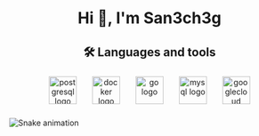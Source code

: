 <h1 align="center">Hi 👋, I'm San3ch3g</h1>

###

<h2 align="center">🛠 Languages and tools</h2>

###

<div align="center">
  
  <img src="https://cdn.jsdelivr.net/gh/devicons/devicon/icons/postgresql/postgresql-plain.svg" height="50" alt="postgresql logo"  />
  <img width="20" />
  <img src="https://cdn.jsdelivr.net/gh/devicons/devicon/icons/docker/docker-plain.svg" height="50" alt="docker logo"  />
  <img width="20" />
  <img src="https://cdn.jsdelivr.net/gh/devicons/devicon/icons/go/go-original-wordmark.svg" height="50" alt="go logo"  />
  <img width="20" />
  <img src="https://cdn.jsdelivr.net/gh/devicons/devicon/icons/mysql/mysql-original.svg" height="50" alt="mysql logo"  />
  <img width="20" />
  <img src="https://cdn.jsdelivr.net/gh/devicons/devicon/icons/googlecloud/googlecloud-plain.svg" height="50" alt="googlecloud logo"  />
</div>

###

<img src="https://raw.githubusercontent.com/San3ch3g/San3ch3g/output/snake.svg" alt="Snake animation" />

###
